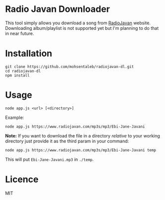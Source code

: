 # Radio Javan Downloader
This tool simply allows you download a song from [RadioJavan](https://www.radiojavan.com) website. Downloading album/playlist is not supported yet but I'm planning to do that in near future.

# Installation
```shell
git clone https://github.com/mohsentaleb/radiojavan-dl.git
cd radiojavan-dl
npm install
```

# Usage
```shell
node app.js <url> [<directory>]
```
Example:
```shell
node app.js https://www.radiojavan.com/mp3s/mp3/Ebi-Jane-Javani
```
**Note:** If you want to download the file in a directory *relative* to your working directory just provide it as the third param in your command:
```shell
node app.js https://www.radiojavan.com/mp3s/mp3/Ebi-Jane-Javani temp
```
This will put `Ebi-Jane-Javani.mp3` in `./temp`.

# Licence
MIT